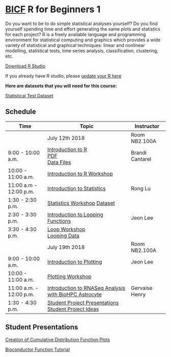 # [BICF](http://www.utsouthwestern.edu/labs/bioinformatics/) R for Beginners 1

Do you want to be to do simple statistical analyses yourself? Do you find yourself spending time and effort generating the same plots and statistics for each project? R is a freely available language and programming environment for statistical computing and graphics which provides a wide variety of statistical and graphical techniques: linear and nonlinear modelling, statistical tests, time series analysis, classification, clustering, etc.

[Download R Studio](https://www.rstudio.com/products/rstudio/download/)

If you already have R studio, please [update your R here](https://cran.r-project.org/)

**Here are datasets that you will need for this course:**

[Statistical Test Dataset](dig_csv.zip)

## Schedule

| Time  | Topic | Instructor|
| ------------- | ------------- | ------------- |
| | July 12th 2018| Room NB2.100A|
| 9:00 - 10:00 a.m. | [Introduction to R](RDataStructures.slides.html) <br> [PDF](RDataStructures.pdf) <br> [Data Files](DataStructureLecture.zip)  | Brandi Cantarel |
| 10:00 - 11:00 a.m.  | [Introduction to R Workshop](rdatastructures.md)  | |
| 11:00 a.m - 12:00 p.m.| [Introduction to Statistics](img/nanocourse-introstat_07052018.pdf)| Rong Lu |
| 1:30 - 2:30 p.m.| [Statistics Workshop](img/nanocourse-introstat-workshop.pdf) [Dataset](pheno.txt)| |
| 2:30 - 3:30 p.m.| [Introduction to Looping Functions](Introduction_Looping_Functions.html) | Jeon Lee |
| 3:30 - 4:30 p.m.| [Loop Workshop](rscripting.html) <br> [Looping Data](rscripting_workshop.zip)| |
| | July 19th 2018| Room NB2.100A|
| 9:00 - 10:00 a.m. |[Introduction to Plotting](Intro_Plotting.nb.html) | Jeon Lee |
| 10:00 - 11:00 a.m. |[Plotting Workshop](img/basicplotting_workshop.pdf) | |
| 11:00 a.m. - 12:00 p.m.|[Introduction to RNASeq Analysis with BioHPC Astrocyte](rBeginner1.Astrocyte.RNASeq.Gervaise.pdf) | Gervaise Henry |
| 1:30 - 4:30 p.m.|[Student Project Presentations](student_projects) <br> [Student Project Ideas](student_project_ideas.md)| |


## Student Presentations
[Creation of Cumulative Distribution Function Plots](CDF_2.R)

[Bioconductor Function Tutorial](2017-07-28_Introduction_to_R_Student_Presentation_CooperJM.pptx)
